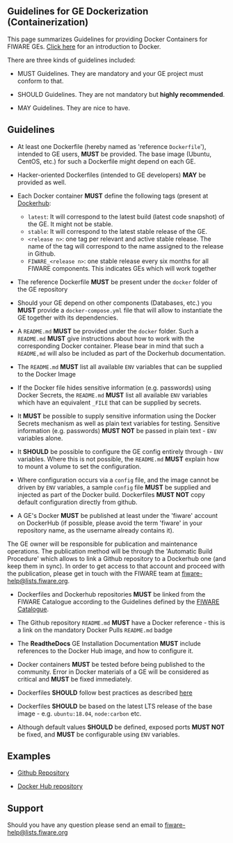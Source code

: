 ## Guidelines for GE Dockerization (Containerization)

This page summarizes Guidelines for providing Docker Containers for FIWARE GEs. [Click here](https://docs.docker.com/engine/understanding-docker/) for an introduction to Docker.

There are three kinds of guidelines included:

* MUST Guidelines. They are mandatory and your GE project must conform to that.

* SHOULD Guidelines. They are not mandatory but **highly recommended**. 

* MAY Guidelines. They are nice to have.

## Guidelines

* At least one Dockerfile (hereby named as 'reference `Dockerfile`'), intended to GE users, **MUST** be provided. The base image (Ubuntu, CentOS, etc.) for such a Dockerfile might depend on each GE. 

* Hacker-oriented Dockerfiles (intended to GE developers) **MAY** be provided as well. 

* Each Docker container **MUST** define the following tags (present at [Dockerhub](https://hub.docker.com/):

    * `latest`: It will correspond to the latest build (latest code snapshot) of the GE. It might not be stable. 
    * `stable`:  It will correspond to the latest stable release of the GE. 
    * `<release n>`: one tag per relevant and active stable release. The name of the tag will correspond to the name assigned to the release in Github.
    * `FIWARE_<release n>`: one stable release every six months for all FIWARE components. This indicates GEs which will work together

* The reference Dockerfile **MUST** be present under the `docker` folder of the GE repository 

* Should your GE depend on other components (Databases, etc.) you **MUST** provide a `docker-compose.yml` file that will allow to instantiate the GE together with its dependencies. 

* A `README.md` **MUST** be provided under the `docker` folder. Such a `README.md` **MUST** give instructions about how to work with the corresponding Docker container. Please bear in mind that such a `README,md` will also be included as part of the Dockerhub documentation. 
* The `README.md` **MUST** list all available `ENV` variables that can be supplied to the Docker Image

* If the Docker file hides sensitive information (e.g. passwords) using Docker Secrets, the `README.md` **MUST** list all available `ENV` variables which have an equivalent `_FILE` that can be supplied by secrets.

* It **MUST** be possible to supply sensitive information using the Docker Secrets mechanism as well as plain text variables for testing. Sensitive information (e.g. passwords) **MUST NOT** be passed in plain text - `ENV` variables alone. 

* It **SHOULD** be possible to configure the GE config entirely through - `ENV` variables. Where this is not possible, the `README.md` **MUST** explain how to mount a volume to set the configuration.

* Where configuration occurs via a `config` file, and the image cannot be driven by `ENV` variables, a sample `config` file **MUST** be supplied and injected as part of the Docker build. Dockerfiles **MUST NOT** copy default configuration directly from github.

* A GE's Docker **MUST** be published at least under the 'fiware' account on DockerHub (if possible, please avoid the term 'fiware'
in your repository name, as the username already contains it).

The GE owner will be responsible for publication and maintenance operations. The publication method will be through the 'Automatic Build Procedure'
which allows to link a Github repository to a Dockerhub one (and keep them in sync). In order to get access to that account and proceed
with the publication, please get in touch with the FIWARE team at [fiware-help@lists.fiware.org](mailto:fiware-help@lists.fiware.org).

* Dockerfiles and Dockerhub repositories **MUST** be linked from the FIWARE Catalogue according to the Guidelines defined by the  [FIWARE Catalogue](http://forge.fiware.org/plugins/mediawiki/wiki/fiware/index.php/Working_with_the_FIWARE_catalogue#Creating_instances). 

* The Github repository `README.md`  **MUST** have a Docker reference - this is a link on the mandatory Docker Pulls `README.md` badge

* The **ReadtheDocs** GE Installation Documentation **MUST** include references to the Docker Hub image, and how to configure it.

* Docker containers **MUST** be tested before being published to the community. Error in Docker materials of a GE will be considered as critical and **MUST** be fixed immediately. 

* Dockerfiles **SHOULD** follow best practices as described [here](https://docs.docker.com/articles/dockerfile_best-practices/)

* Dockerfiles **SHOULD** be based on the latest LTS release of the base image - e.g. `ubuntu:18.04`, `node:carbon` etc.

* Although default values  **SHOULD**  be defined, exposed ports **MUST NOT** be fixed, and **MUST** be configurable using `ENV` variables.


## Examples

* [Github Repository](https://github.com/telefonicaid/fiware-orion/tree/develop/docker)

* [Docker Hub repository](https://registry.hub.docker.com/u/fiware/orion/)


## Support
Should you have any question please send an email to [fiware-help@lists.fiware.org](mailto:fiware-help@lists.fiware.org)
